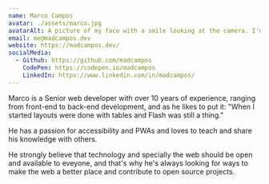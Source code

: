 ```yaml
---
name: Marco Campos
avatar: ./assets/marco.jpg
avatarAlt: A picture of my face with a smile looking at the camera. I'm wearing aviator glasses, a fake fur winter hat and an orange scarf.
email: me@madcampos.dev
website: https://madcampos.dev/
socialMedia:
  - Github: https://github.com/madcampos
    CodePen: https://codepen.io/madcampos
    LinkedIn: https://www.linkedin.com/in/madcampos/
---
```

Marco is a Senior web developer with over 10 years of experience, ranging from front-end to back-end development, and as he likes to put it: "When I started layouts were done with tables and Flash was still a thing."

He has a passion for accessibility and PWAs and loves to teach and share his knowledge with others.

He strongly believe that technology and specially the web should be open and available to eveyone, and that's why he's always looking for ways to make the web a better place and contribute to open source projects.
